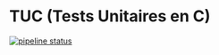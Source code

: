 # TUC (**T**ests **U**nitaires en **C**)
[![pipeline status](https://gitlab.com/joeBlinx/tuc/badges/main/pipeline.svg)](https://gitlab.com/joeBlinx/tuc/-/commits/main)

